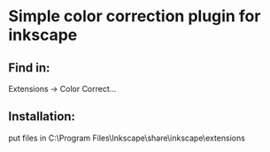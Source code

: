 # Simple color correction plugin for inkscape

## Find in:

Extensions -> Color Correct...

## Installation:

put files in C:\Program Files\Inkscape\share\inkscape\extensions
